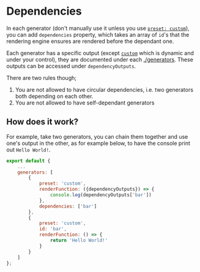 # Dependencies

In each generator (don't manually use it unless you use [`preset: custom`](./generators/custom.md)), you can add `dependencies` property, which takes an array of `id`'s that the rendering engine ensures are rendered before the dependant one. 

Each generator has a specific output (except [`custom`](./generators/custom.md) which is dynamic and under your control), they are documented under each [./generators](./generators/). These outputs can be accessed under `dependencyOutputs`.

There are two rules though;

1. You are not allowed to have circular dependencies, i.e. two generators both depending on each other.
2. You are not allowed to have self-dependant generators

## How does it work?

For example, take two generators, you can chain them together and use one's output in the other, as for example below, to have the console print out `Hello World!`.
```js
export default {
	...
	generators: [
		{
			preset: 'custom',
			renderFunction: ({dependencyOutputs}) => {
				console.log(dependencyOutputs['bar'])
			},
			dependencies: ['bar']
		},
		{
			preset: 'custom',
			id: 'bar',
			renderFunction: () => {
				return 'Hello World!'
			}
		}
	]
};
```

